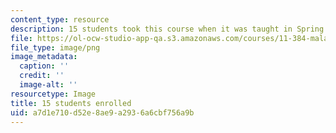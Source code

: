 ```yaml
---
content_type: resource
description: 15 students took this course when it was taught in Spring 2016.
file: https://ol-ocw-studio-app-qa.s3.amazonaws.com/courses/11-384-malaysia-sustainable-cities-practicum-spring-2018/a7d1e710d52e8ae9a2936a6cbf756a9b_15.png
file_type: image/png
image_metadata:
  caption: ''
  credit: ''
  image-alt: ''
resourcetype: Image
title: 15 students enrolled
uid: a7d1e710-d52e-8ae9-a293-6a6cbf756a9b
---
```

